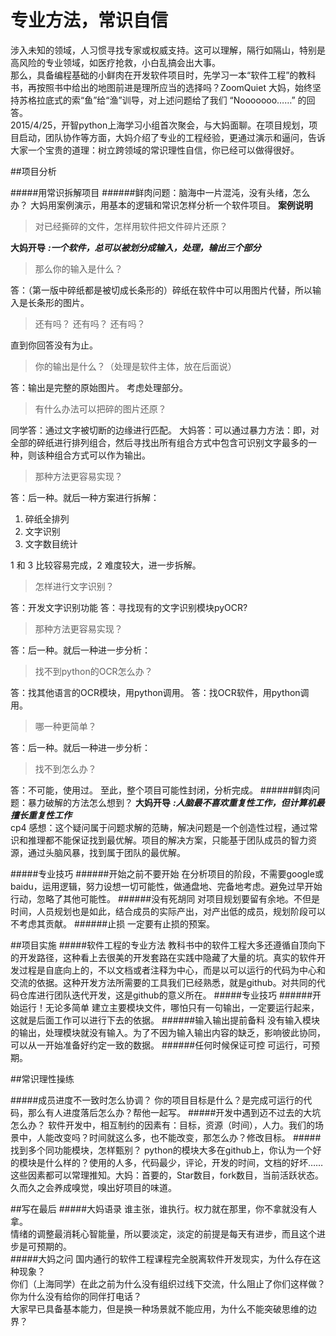 专业方法，常识自信
===
涉入未知的领域，人习惯寻找专家或权威支持。这可以理解，隔行如隔山，特别是高风险的专业领域，如医疗抢救，小白乱搞会出大事。  
那么，具备编程基础的小鲜肉在开发软件项目时，先学习一本“软件工程”的教科书，再按照书中给出的地图前进是理所应当的选择吗？ZoomQuiet 大妈，始终坚持苏格拉底式的索“鱼”给“渔”训导，对上述问题给了我们 “Nooooooo……” 的回答。  
2015/4/25，开智python上海学习小组首次聚会，与大妈面聊。在项目规划，项目启动，团队协作等方面，大妈介绍了专业的工程经验，更通过演示和逼问，告诉大家一个宝贵的道理：树立跨领域的常识理性自信，你已经可以做得很好。

##项目分析

#####用常识拆解项目
######鲜肉问题：脑海中一片混沌，没有头绪，怎么办？
大妈用案例演示，用基本的逻辑和常识怎样分析一个软件项目。
**案例说明**
> 对已经撕碎的文件，怎样用软件把文件碎片还原？

**大妈开导** **_:一个软件，总可以被划分成输入，处理，输出三个部分_**
> 那么你的输入是什么？

答：（第一版中碎纸都是被切成长条形的）碎纸在软件中可以用图片代替，所以输入是长条形的图片。
> 还有吗？
> 还有吗？
> 还有吗？

直到你回答没有为止。

> 你的输出是什么？（处理是软件主体，放在后面说）

答：输出是完整的原始图片。
考虑处理部分。
> 有什么办法可以把碎的图片还原？

同学答：通过文字被切断的边缘进行匹配。
大妈答：可以通过暴力方法：即，对全部的碎纸进行排列组合，然后寻找出所有组合方式中包含可识别文字最多的一种，则该种组合方式可以作为输出。
> 那种方法更容易实现？

答：后一种。就后一种方案进行拆解：
1. 碎纸全排列
2. 文字识别
3. 文字数目统计

1 和 3 比较容易完成，2 难度较大，进一步拆解。
> 怎样进行文字识别？

答：开发文字识别功能
答：寻找现有的文字识别模块pyOCR?
> 那种方法更容易实现？

答：后一种。就后一种进一步分析：
> 找不到python的OCR怎么办？

答：找其他语言的OCR模块，用python调用。
答：找OCR软件，用python调用。
> 哪一种更简单？

答：后一种。就后一种进一步分析：
> 找不到怎么办？

答：不可能，使用过。
至此，整个项目可能性封闭，分析完成。
######鲜肉问题：暴力破解的方法怎么想到？
**大妈开导** **_:人脑最不喜欢重复性工作，但计算机最擅长重复性工作_**  
cp4 感想：这个疑问属于问题求解的范畴，解决问题是一个创造性过程，通过常识和推理都不能保证找到最优解。项目的解决方案，只能基于团队成员的智力资源，通过头脑风暴，找到属于团队的最优解。

#####专业技巧
######开始之前不要开始
在分析项目的阶段，不需要google或baidu，运用逻辑，努力设想一切可能性，做通盘地、完备地考虑。避免过早开始行动，忽略了其他可能性。
######没有死胡同
对项目规划要留有余地。不但是时间，人员规划也是如此，结合成员的实际产出，对产出低的成员，规划阶段可以不考虑其贡献。
######止损
一定要有止损的预案。

##项目实施
#####软件工程的专业方法
教科书中的软件工程大多还遵循自顶向下的开发路径，这种看上去很美的开发套路在实践中隐藏了大量的坑。真实的软件开发过程是自底向上的，不以文档或者注释为中心，而是以可以运行的代码为中心和交流的依据。这种开发方法所需要的工具我们已经熟悉，就是github。对共同的代码仓库进行团队迭代开发，这是github的意义所在。
#####专业技巧
######开始运行！无论多简单
建立主要模块文件，哪怕只有一句输出，一定要运行起来，这就是后面工作可以进行下去的依据。
######输入输出提前备料
没有输入模块的输出，处理模块就没有输入。为了不因为输入输出内容的缺乏，影响彼此协同，可以从一开始准备好约定一致的数据。
######任何时候保证可控
可运行，可预期。

##常识理性操练

#####成员进度不一致时怎么协调？
你的项目目标是什么？是完成可运行的代码，那么有人进度落后怎么办？帮他一起写。
#####开发中遇到迈不过去的大坑怎么办？
软件开发中，相互制约的因素有：目标，资源（时间），人力。我们的场景中，人能改变吗？时间就这么多，也不能改变，那怎么办？修改目标。
#####找到多个同功能模块，怎样甄别？
python的模块大多在github上，你认为一个好的模块是什么样的？使用的人多，代码最少，评论，开发的时间，文档的好坏……这些因素都可以常理推知。大妈：首要的，Star数目，fork数目，当前活跃状态。久而久之会养成嗅觉，嗅出好项目的味道。

##写在最后
#####大妈语录
谁主张，谁执行。权力就在那里，你不拿就没有人拿。  
情绪的调整最消耗心智能量，所以要淡定，淡定的前提是每天有进步，而且这个进步是可预期的。  
#####大妈之问
国内通行的软件工程课程完全脱离软件开发现实，为什么存在这种现象？  
你们（上海同学）在此之前为什么没有组织过线下交流，什么阻止了你们这样做？  
你为什么没有给你的同伴打电话？  
大家早已具备基本能力，但是换一种场景就不能应用，为什么不能突破思维的边界？
